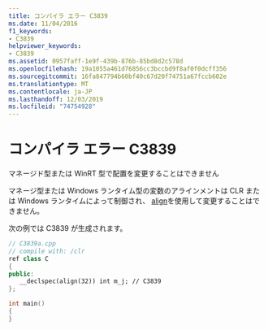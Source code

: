 ```yaml
---
title: コンパイラ エラー C3839
ms.date: 11/04/2016
f1_keywords:
- C3839
helpviewer_keywords:
- C3839
ms.assetid: 0957faff-1e9f-439b-876b-85bd8d2c578d
ms.openlocfilehash: 19a1055a461d76856cc3bccbd9f8af0f0dcff356
ms.sourcegitcommit: 16fa847794b60bf40c67d20f74751a67fccb602e
ms.translationtype: MT
ms.contentlocale: ja-JP
ms.lasthandoff: 12/03/2019
ms.locfileid: "74754928"
---
```

# <a name="compiler-error-c3839"></a>コンパイラ エラー C3839

マネージド型または WinRT 型で配置を変更することはできません

マネージ型または Windows ランタイム型の変数のアラインメントは CLR または Windows ランタイムによって制御され、 [align](../../cpp/align-cpp.md)を使用して変更することはできません。

次の例では C3839 が生成されます。

```cpp
// C3839a.cpp
// compile with: /clr
ref class C
{
public:
   __declspec(align(32)) int m_j; // C3839
};

int main()
{
}
```
